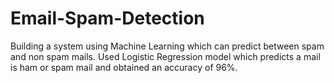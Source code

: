 # Email-Spam-Detection
Building a system using Machine Learning which can predict between spam and non spam mails. Used Logistic Regression model which predicts a mail is ham or spam mail and obtained an accuracy of 96%.
